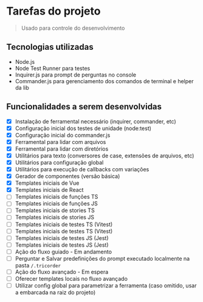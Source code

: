 # Tarefas do projeto

> Usado para controle do desenvolvimento

## Tecnologias utilizadas

- Node.js
- Node Test Runner para testes
- Inquirer.js para prompt de perguntas no console
- Commander.js para gerenciamento dos comandos de terminal e helper da lib

## Funcionalidades a serem desenvolvidas

- [x] Instalação de ferramental necessário (inquirer, commander, etc)
- [x] Configuração inicial dos testes de unidade (node:test)
- [x] Configuração inicial do commander.js
- [x] Ferramental para lidar com arquivos
- [x] Ferramental para lidar com diretórios
- [x] Utilitários para texto (conversores de case, extensões de arquivos, etc)
- [x] Utilitários para configuração global
- [x] Utilitários para execução de callbacks com variações
- [x] Gerador de componentes (versão básica)
- [x] Templates iniciais de Vue
- [x] Templates iniciais de React
- [ ] Templates iniciais de funções TS
- [ ] Templates iniciais de funções JS
- [ ] Templates iniciais de stories TS
- [ ] Templates iniciais de stories JS
- [ ] Templates iniciais de testes TS (Vitest)
- [ ] Templates iniciais de testes TS (Vitest)
- [ ] Templates iniciais de testes JS (Jest)
- [ ] Templates iniciais de testes JS (Jest)
- [ ] Ação do fluxo guiado - Em andamento
- [ ] Perguntar e Salvar predefinições do prompt executado localmente na pasta `/.tricorder`
- [ ] Ação do fluxo avançado - Em espera
- [ ] Oferecer templates locais no fluxo avançado
- [ ] Utilizar config global para parametrizar a ferramenta (caso omitido, usar a embarcada na raiz do projeto)

